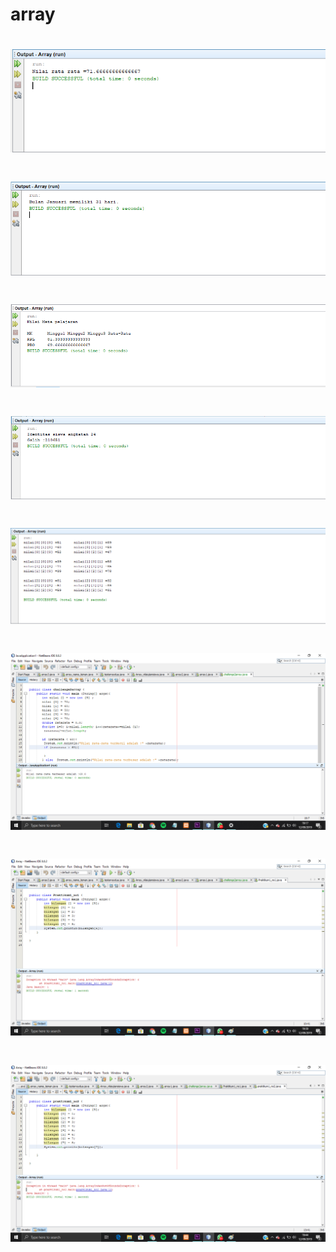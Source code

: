 # array
# ![AltText](https://github.com/naufal025/array/blob/master/array%201.PNG)
# ![AltText](https://github.com/naufal025/array/blob/master/array%202.PNG)
# ![AltText](https://github.com/naufal025/array/blob/master/array%203.PNG)
# ![AltText](https://github.com/naufal025/array/blob/master/array%204.PNG)
# ![AltText](https://github.com/naufal025/array/blob/master/array%205.PNG)
# ![ALtText](https://github.com/naufal025/array/blob/master/challenge%20array%202.png)

# ![AltText](https://github.com/naufal025/array/blob/master/praktikum%201%20no%201.png)
# ![AltText](https://github.com/naufal025/array/blob/master/praktikum%201%20no%202.png)

